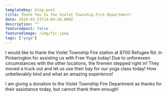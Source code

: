 ```yaml
---
templateKey: blog-post
title: Thank You to the Violet Township Fire Department!
date: 2019-03-23T14:04:10.000Z
description: ""
featuredpost: false
featuredimage: /img/fyc.jpeg
tags: ["yoga"]
---
```


I would like to thank the Violet Township Fire station at 8700 Refugee Rd. in Pickerington for assisting us with Free Yoga today! Due to unforeseen circumstances with the other locations, the firemen stepped right in! They moved a truck out and let us use their bay for our yoga class today! How unbelievably kind and what an amazing experience!

I am giving a donation to the Violet Township Fire Department as thanks for their assistance today, but cannot thank them enough!
